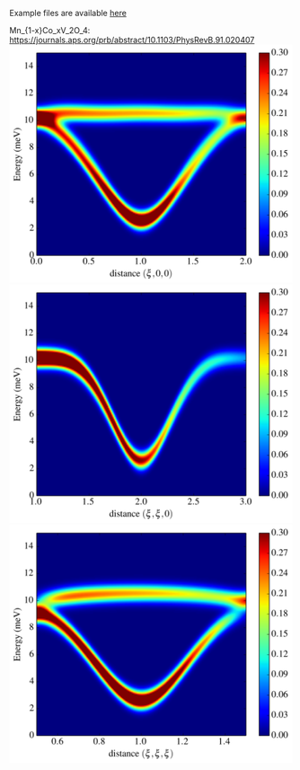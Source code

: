 Example files are available [here](MnCoV2O4)

Mn_{1-x}Co_xV_2O_4: https://journals.aps.org/prb/abstract/10.1103/PhysRevB.91.020407
![cut along 001 ](001cut.png)
![cut along 110 ](110cut.png)
![cut along 111 ](111cut.png)
